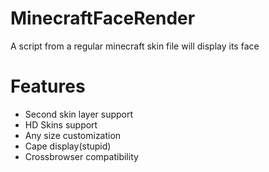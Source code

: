 # MinecraftFaceRender
A script from a regular minecraft skin file will display its face

# Features
* Second skin layer support
* HD Skins support
* Any size customization
* Cape display(stupid)
* Crossbrowser compatibility
